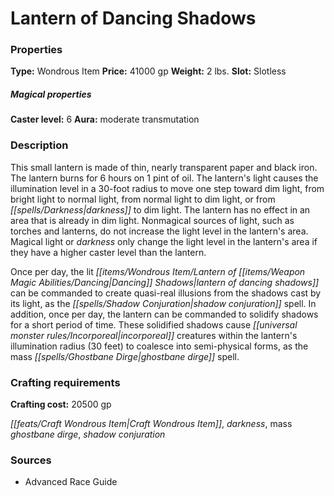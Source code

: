 ﻿---
Title: "Lantern of Dancing Shadows"
Type: "Wondrous Item"
Price: "41000 gp"
Weight: "2 lbs."
Slot: "Slotless"
Caster level: "6"
Aura: "moderate transmutation"
Description: |
  "This small lantern is made of thin, nearly transparent paper and black iron. The lantern burns for 6 hours on 1 pint of oil. The lantern's light causes the illumination level in a 30-foot radius to move one step toward dim light, from bright light to normal light, from normal light to dim light, or from darkness to dim light. The lantern has no effect in an area that is already in dim light. Nonmagical sources of light, such as torches and lanterns, do not increase the light level in the lantern's area. Magical light or darkness only change the light level in the lantern's area if they have a higher caster level than the lantern.
  Once per day, the lit _lantern of dancing shadows_ can be commanded to create quasi-real illusions from the shadows cast by its light, as the _shadow conjuration_ spell. In addition, once per day, the lantern can be commanded to solidify shadows for a short period of time. These solidified shadows cause incorporeal creatures within the lantern's illumination radius (30 feet) to coalesce into semi-physical forms, as the _mass ghostbane dirge_ spell."
Crafting cost: "20500 gp"
Sources: "['Advanced Race Guide']"
---

# Lantern of Dancing Shadows

### Properties

**Type:** Wondrous Item **Price:** 41000 gp **Weight:** 2 lbs. **Slot:** Slotless

##### Magical properties

**Caster level:** 6 **Aura:** moderate transmutation

### Description

This small lantern is made of thin, nearly transparent paper and black iron. The lantern burns for 6 hours on 1 pint of oil. The lantern's light causes the illumination level in a 30-foot radius to move one step toward dim light, from bright light to normal light, from normal light to dim light, or from _[[spells/Darkness|darkness]]_ to dim light. The lantern has no effect in an area that is already in dim light. Nonmagical sources of light, such as torches and lanterns, do not increase the light level in the lantern's area. Magical light or _darkness_ only change the light level in the lantern's area if they have a higher caster level than the lantern.

Once per day, the lit _[[items/Wondrous Item/Lantern of _[[items/Weapon Magic Abilities/Dancing|Dancing]]_ Shadows|lantern of _dancing_ shadows]]_ can be commanded to create quasi-real illusions from the shadows cast by its light, as the _[[spells/Shadow Conjuration|shadow conjuration]]_ spell. In addition, once per day, the lantern can be commanded to solidify shadows for a short period of time. These solidified shadows cause _[[universal monster rules/Incorporeal|incorporeal]]_ creatures within the lantern's illumination radius (30 feet) to coalesce into semi-physical forms, as the mass _[[spells/Ghostbane Dirge|ghostbane dirge]]_ spell.

### Crafting requirements

**Crafting cost:** 20500 gp

_[[feats/Craft Wondrous Item|Craft Wondrous Item]]_, _darkness_, mass _ghostbane dirge_, _shadow conjuration_

### Sources

* Advanced Race Guide